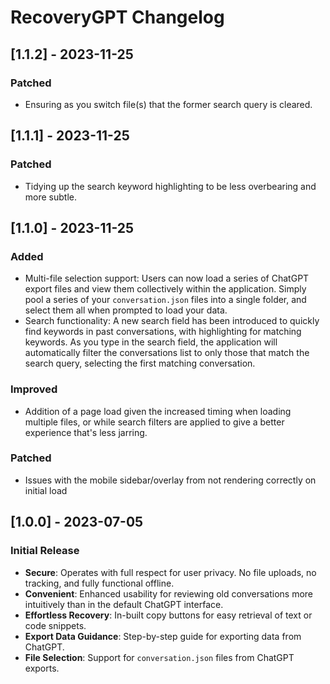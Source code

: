 # RecoveryGPT Changelog

## [1.1.2] - 2023-11-25
### Patched
- Ensuring as you switch file(s) that the former search query is cleared.

## [1.1.1] - 2023-11-25
### Patched
- Tidying up the search keyword highlighting to be less overbearing and more subtle.

## [1.1.0] - 2023-11-25
### Added
- Multi-file selection support: Users can now load a series of ChatGPT export files and view them collectively within the application. Simply pool a series of your `conversation.json` files into a single folder, and select them all when prompted to load your data.
- Search functionality: A new search field has been introduced to quickly find keywords in past conversations, with highlighting for matching keywords. As you type in the search field, the application will automatically filter the conversations list to only those that match the search query, selecting the first matching conversation.

### Improved
- Addition of a page load given the increased timing when loading multiple files, or while search filters are applied to give a better experience that's less jarring.

### Patched
- Issues with the mobile sidebar/overlay from not rendering correctly on initial load

## [1.0.0] - 2023-07-05
### Initial Release
- **Secure**: Operates with full respect for user privacy. No file uploads, no tracking, and fully functional offline.
- **Convenient**: Enhanced usability for reviewing old conversations more intuitively than in the default ChatGPT interface.
- **Effortless Recovery**: In-built copy buttons for easy retrieval of text or code snippets.
- **Export Data Guidance**: Step-by-step guide for exporting data from ChatGPT.
- **File Selection**: Support for `conversation.json` files from ChatGPT exports.
